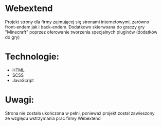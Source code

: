 # Webextend

Projekt strony dla firmy zajmującej się stronami internetowymi, zarówno front-endem jak i back-endem. Dodatkowo skierwoana do graczy gry "Minecraft" poprzez oferowanie tworzenia specjalnych pluginów (dodatków do gry)

# Technologie:

- HTML
- SCSS
- JavaScript

# Uwagi:

Strona nie została ukończona w pełni, ponieważ projekt został zawieszony ze względu wstrzymania prac firmy Webextend
